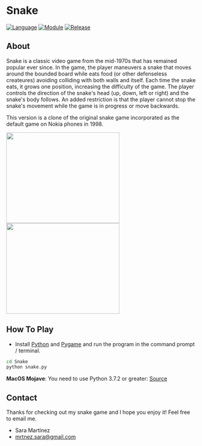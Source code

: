 # Snake

[![Language](https://img.shields.io/badge/language-python-blue.svg?style=flat)](https://www.python.org)
[![Module](https://img.shields.io/badge/module-pygame-brightgreen.svg?style=flat)](http://www.pygame.org/news.html)
[![Release](https://img.shields.io/badge/release-v1.0-orange.svg?style=flat)](http://www.leejamesrobinson.com/space-invaders.html)

## About

Snake is a classic video game from the mid-1970s that has remained popular ever since. In the game, the player maneuvers a snake that moves around the bounded board while eats food (or other defenseless createures) avoiding colliding with both walls and itself. Each time the snake eats, it grows one position, increasing the difficulty of the game. The player controls the direction of the snake's head (up, down, left or right) and the snake's body follows. An added restriction is that the player cannot stop the snake's movement while the game is in progress or move backwards.

This version is a clone of the original snake game incorporated as the default game on Nokia phones in 1998.

<img src="https://imgur.com/sweP24m" width="300" height="240" />
<img src="https://imgur.com/zX8yjFj" width="300" height="240"/>

## How To Play

- Install [Python](https://www.python.org/downloads/) and [Pygame](http://www.pygame.org/download.shtml) and run the program in the command prompt / terminal.

```bash
cd Snake
python snake.py
```

**MacOS Mojave**: You need to use Python 3.7.2 or greater: [Source](https://github.com/pygame/pygame/issues/555)

## Contact

Thanks for checking out my snake game and I hope you enjoy it! Feel free to email me.

- Sara Martínez
- mrtnez.sara@gmail.com
